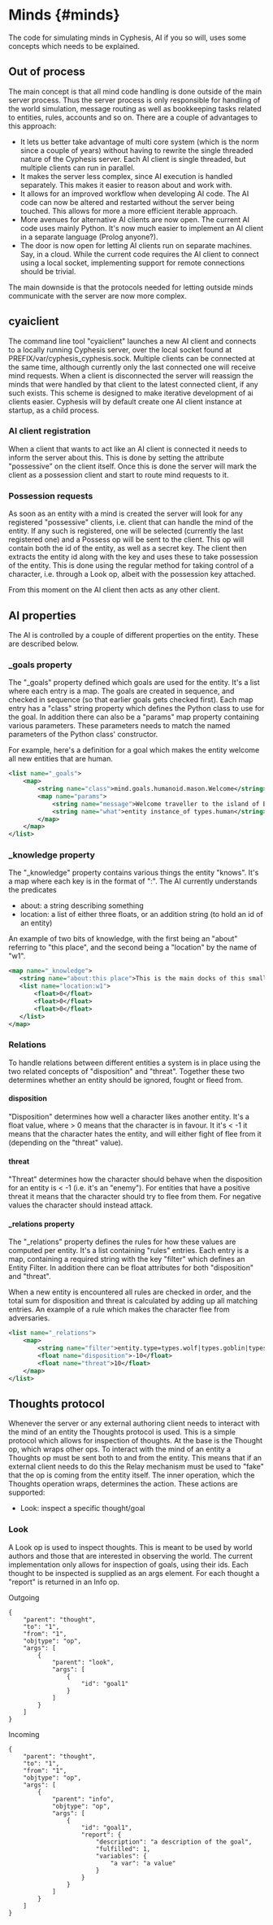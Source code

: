 Minds      {#minds}
=====

The code for simulating minds in Cyphesis, AI if you so will, uses some concepts which needs to be explained.

## Out of process

The main concept is that all mind code handling is done outside of the main server process. Thus the server process is only responsible for handling of the world simulation, message routing as well as bookkeeping tasks related to entities, rules, accounts and so on. There are a couple of advantages to this approach:

* It lets us better take advantage of multi core system (which is the norm since a couple of years) without having to rewrite the single threaded nature of the Cyphesis server. Each AI client is single threaded, but multiple clients can run in parallel.
* It makes the server less complex, since AI execution is handled separately. This makes it easier to reason about and work with.
* It allows for an improved workflow when developing AI code. The AI code can now be altered and restarted without the server being touched. This allows for more a more efficient iterable approach.
* More avenues for alternative AI clients are now open. The current AI code uses mainly Python. It's now much easier to implement an AI client in a separate language (Prolog anyone?).
* The door is now open for letting AI clients run on separate machines. Say, in a cloud. While the current code requires the AI client to connect using a local socket, implementing support for remote connections should be trivial.

The main downside is that the protocols needed for letting outside minds communicate with the server are now more complex.

## cyaiclient

The command line tool "cyaiclient" launches a new AI client and connects to a locally running Cyphesis server, over the local socket found at PREFIX/var/cyphesis_cyphesis.sock. Multiple clients can be connected at the same time, although currently only the last connected one will receive mind requests. When a client is disconnected the server will reassign the minds that were handled by that client to the latest connected client, if any such exists. This scheme is designed to make iterative development of ai clients easier.
Cyphesis will by default create one AI client instance at startup, as a child process.

### AI client registration

When a client that wants to act like an AI client is connected it needs to inform the server about this. This is done by setting the attribute "possessive" on the client itself. Once this is done the server will mark the client as a possession client and start to route mind requests to it.

### Possession requests

As soon as an entity with a mind is created the server will look for any registered "possessive" clients, i.e. client that can handle the mind of the entity. If any such is registered, one will be selected (currently the last registered one) and a Possess op will be sent to the client. This op will contain both the id of the entity, as well as a secret key. The client then extracts the entity id along with the key and uses these to take possession of the entity. This is done using the regular method for taking control of a character, i.e. through a Look op, albeit with the possession key attached.

From this moment on the AI client then acts as any other client.

## AI properties

The AI is controlled by a couple of different properties on the entity. These are described below.

### _goals property

The "_goals" property defined which goals are used for the entity. It's a list where each entry is a map. The goals are created in sequence, and checked in sequence (so that earlier goals gets checked first).
Each map entry has a "class" string property which defines the Python class to use for the goal. In addition there can also be a "params" map property containing various parameters. These parameters needs to match the named parameters of the Python class' constructor.

For example, here's a definition for a goal which makes the entity welcome all new entities that are human.
```xml
<list name="_goals">
    <map>
        <string name="class">mind.goals.humanoid.mason.Welcome</string>
        <map name="params">
            <string name="message">Welcome traveller to the island of Braga! You look tired and hungry. Come closer and let me introduce this place.</string>
            <string name="what">entity instance_of types.human</string>
        </map>
    </map>
</list>
```

### _knowledge property

The "_knowledge" property contains various things the entity "knows". It's a map where each key is in the format of "<predicate>:<subject>". The AI currently understands the predicates

* about: a string describing something
* location: a list of either three floats, or an addition string (to hold an id of an entity)

An example of two bits of knowledge, with the first being an "about" referring to "this place", and the second being a "location" by the name of "w1". 

```xml
<map name="_knowledge">
   <string name="about:this place">This is the main docks of this small island. Most visitors arrive here by boat.</string>
   <list name="location:w1">
       <float>0</float>
       <float>0</float>
       <float>0</float>
   </list>
</map> 
```

### Relations

To handle relations between different entities a system is in place using the two related concepts of "disposition" and "threat". Together these two determines whether an entity should be ignored, fought or fleed from.

#### disposition

"Disposition" determines how well a character likes another entity. It's a float value, where > 0 means that the character is in favour. It it's < -1 it means that the character hates the entity, and will either fight of flee from it (depending on the "threat" value).

#### threat

"Threat" determines how the character should behave when the disposition for an entity is < -1 (i.e. it's an "enemy"). For entities that have a positive threat it means that the character should try to flee from them. For negative values the character should instead attack.

#### _relations property

The "_relations" property defines the rules for how these values are computed per entity. It's a list containing "rules" entries. Each entry is a map, containing a required string with the key "filter" which defines an Entity Filter.
In addition there can be float attributes for both "disposition" and "threat".

When a new entity is encountered all rules are checked in order, and the total sum for disposition and threat is calculated by adding up all matching entries.
An example of a rule which makes the character flee from adversaries.

```xml
<list name="_relations">
    <map>
        <string name="filter">entity.type=types.wolf|types.goblin|types.bear|types.skeleton|types.lych</string>
        <float name="disposition">-10</float>
        <float name="threat">10</float>
    </map>
</list>
```  

## Thoughts protocol

Whenever the server or any external authoring client needs to interact with the mind of an entity the Thoughts protocol is used. This is a simple protocol which allows for inspection of thoughts.
At the base is the Thought op, which wraps other ops.
To interact with the mind of an entity a Thoughts op must be sent both to and from the entity. This means that if an external client needs to do this the Relay mechanism must be used to "fake" that the op is coming from the entity itself.
The inner operation, which the Thoughts operation wraps, determines the action. These actions are supported:

* Look: inspect a specific thought/goal

### Look
A Look op is used to inspect thoughts. This is meant to be used by world authors and those that are interested in observing the world.
The current implementation only allows for inspection of goals, using their ids.
Each thought to be inspected is supplied as an args element.
For each thought a "report" is returned in an Info op.

Outgoing
```
{
	"parent": "thought",
	"to": "1",
	"from": "1",
	"objtype": "op",
	"args": [
		{
			"parent": "look",
			"args": [
				{
					"id": "goal1"
				}
			]
		}
	]
}
```
Incoming
```
{
	"parent": "thought",
	"to": "1",
	"from": "1",
	"objtype": "op",
	"args": [
		{
			"parent": "info",
			"objtype": "op",
			"args": [
				{
					"id": "goal1",
					"report": {
						"description": "a description of the goal",
						"fulfilled": 1,
						"variables": {
							"a var": "a value"
						}
					}
				} 
			]
		}
	]
}
```
